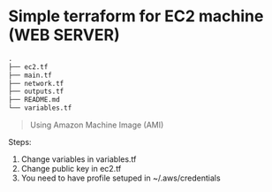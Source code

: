 # Simple terraform for EC2 machine (WEB SERVER)

```html
.
├── ec2.tf
├── main.tf
├── network.tf
├── outputs.tf
├── README.md
└── variables.tf
```

> Using Amazon Machine Image (AMI)

Steps:
1. Change variables in variables.tf
2. Change public key in ec2.tf
2. You need to have profile setuped in ~/.aws/credentials
